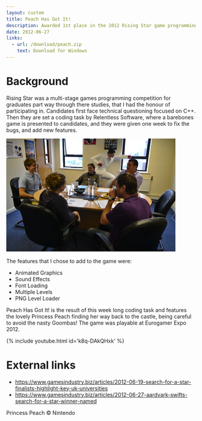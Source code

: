 ```yaml
---
layout: custom
title: Peach Has Got It!
description: Awarded 1st place in the 2012 Rising Star game programming competition
date: 2012-06-27
links:
  - url: /download/peach.zip
    text: Download for Windows
---
```


# Background

Rising Star was a multi-stage games programming competition for graduates part way through there studies, that I had the honour of participating in. Candidates first face technical questioning focused on C++. Then they are set a coding task by Relentless Software, where a barebones game is presented to candidates, and they were given one week to fix the bugs, and add new features.

![Adam Yaxley Rising Start 2012](/assets/adam_yaxley_rising_star_2012.jpg)

The features that I chose to add to the game were:

 - Animated Graphics
 - Sound Effects
 - Font Loading
 - Multiple Levels
 - PNG Level Loader
 
Peach Has Got It! is the result of this week long coding task and features the lovely Princess Peach finding her way back to the castle, being careful to avoid the nasty Goombas! The game was playable at Eurogamer Expo 2012.

{% include youtube.html id='k8q-DAkQHxk' %}

# External links

 - <https://www.gamesindustry.biz/articles/2012-06-19-search-for-a-star-finalists-highlight-key-uk-universities>
 - <https://www.gamesindustry.biz/articles/2012-06-27-aardvark-swifts-search-for-a-star-winner-named>

Princess Peach © Nintendo
